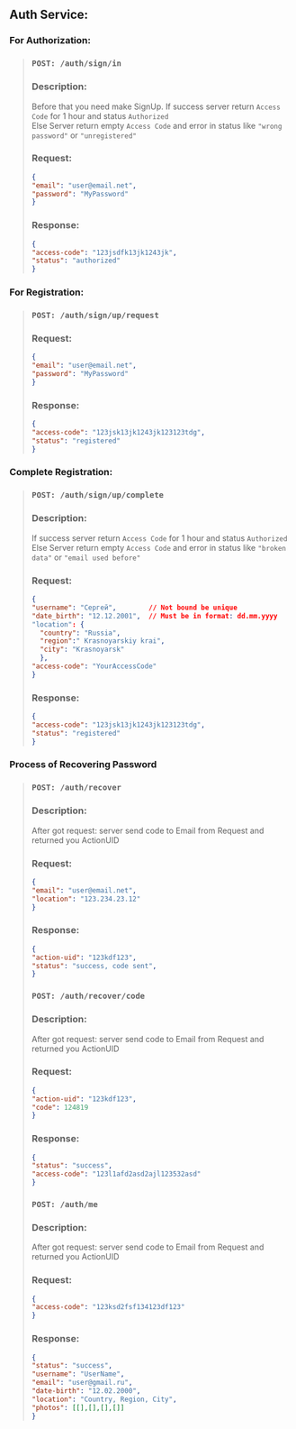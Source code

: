 ## Auth Service:
### For Authorization:
>### ```POST: /auth/sign/in```
> ### Description:
> Before that you need make SignUp. 
> If success server return ```Access Code```
> for 1 hour and status ```Authorized``` \
> Else Server return empty ```Access Code``` and error in status like ```"wrong password"``` or ```"unregistered"```
> 
> ### Request:
> ```json lines
> {
> "email": "user@email.net",
> "password": "MyPassword"
> }
> ```
> ### Response:
> ```json lines
> {
> "access-code": "123jsdfk13jk1243jk",
> "status": "authorized"
> }
> ```

### For Registration:
>### ```POST: /auth/sign/up/request```
> ### Request:
> ```json lines
> {
> "email": "user@email.net",
> "password": "MyPassword"
> }
> ```
> ### Response:
> ```json lines
> {
> "access-code": "123jsk13jk1243jk123123tdg",
> "status": "registered"
> }
> ```
### Complete Registration:
>### ```POST: /auth/sign/up/complete```
> ### Description:
> If success server return ```Access Code```
> for 1 hour and status ```Authorized``` \
> Else Server return empty ```Access Code``` and error in status like ```"broken data"``` or ```"email used before"```
>
> ### Request:
> ```json lines
> {
> "username": "Сергей",        // Not bound be unique
> "date_birth": "12.12.2001",  // Must be in format: dd.mm.yyyy
> "location": {
>   "country": "Russia",
>   "region":" Krasnoyarskiy krai",
>   "city": "Krasnoyarsk"
>   },
> "access-code": "YourAccessCode"
> }
> ```
> ### Response:
> ```json lines
> {
> "access-code": "123jsk13jk1243jk123123tdg",
> "status": "registered"
> }
> ```
### Process of Recovering Password
> ### ```POST: /auth/recover```
> ### Description:
> After got request: server send code to Email from Request and returned you ActionUID
> ### Request:
> ```json lines
> {
> "email": "user@email.net",
> "location": "123.234.23.12"
> }
>```
> ### Response:
> ```json lines
> {
> "action-uid": "123kdf123",
> "status": "success, code sent",
> }
>```
> ### ```POST: /auth/recover/code```
> ### Description:
> After got request: server send code to Email from Request and returned you ActionUID
> ### Request:
> ```json lines
> {
> "action-uid": "123kdf123",
> "code": 124819
> }
>```
> ### Response:
> ```json lines
> {
> "status": "success",
> "access-code": "123l1afd2asd2ajl123532asd"
> }
>```
> ### ```POST: /auth/me```
> ### Description:
> After got request: server send code to Email from Request and returned you ActionUID
> ### Request:
> ```json lines
> {
> "access-code": "123ksd2fsf134123df123"
> }
>```
> ### Response:
> ```json lines
> {
> "status": "success",
> "username": "UserName",
> "email": "user@gmail.ru",
> "date-birth": "12.02.2000",
> "location": "Country, Region, City",
> "photos": [[],[],[],[]]
> }
>```